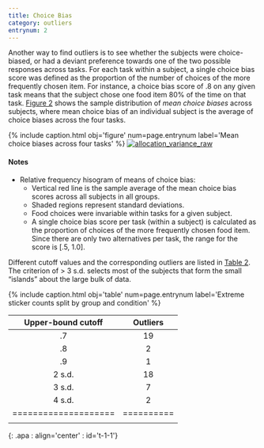 ```yaml
---
title: Choice Bias
category: outliers
entrynum: 2
---
```


Another way to find outliers is to see whether the subjects were choice-biased, or had a deviant preference towards one of the two possible responses across tasks. For each task within a subject, a single choice bias score was defined as the proportion of the number of choices of the more frequently chosen item. For instance, a choice bias score of .8 on any given task means that the subject chose one food item 80% of the time on that task. [Figure 2](#f-2) shows the sample distribution of *mean choice biases* across subjects, where mean choice bias of an individual subject is the average of choice biases across the four tasks.

{% include caption.html 
    obj='figure' 
    num=page.entrynum 
    label='Mean choice biases across four tasks' %}
[![allocation_variance_raw]({{site.baseurl}}/img/average_choice_bias_across_tasks_raw.jpg)]({{site.baseurl}}/img/average_choice_bias_across_tasks_raw.jpg)

#### Notes
- Relative frequency hisogram of means of choice bias:
    - Vertical red line is the sample average of the mean choice bias scores across all subjects in all groups.
    - Shaded regions represent standard deviations.
    - Food choices were invariable within tasks for a given subject.
    - A single choice bias score per task (within a subject) is calculated as  the proportion of choices of the  more frequently chosen food item. Since there are only two alternatives per task, the range for the score is [.5, 1.0].
    
Different cutoff values and the corresponding outliers are listed in [Table 2](#t-2). The criterion of > 3 s.d. selects most of the subjects that form the small “islands” about the large bulk of data.

{% include caption.html 
    obj='table'
    num=page.entrynum 
    label='Extreme sticker counts split by group and condition' %}
    
| Upper-bound cutoff | Outliers |
|:------------------:|:--------:|
|         .7         |    19    |
|         .8         |     2    |
|         .9         |     1    |
|       2 s.d.       |    18    |
|       3 s.d.       |     7    |
|       4 s.d.       |     2    |
|====================|==========|
|                    |          |
{: .apa : align='center' : id='t-1-1'}
